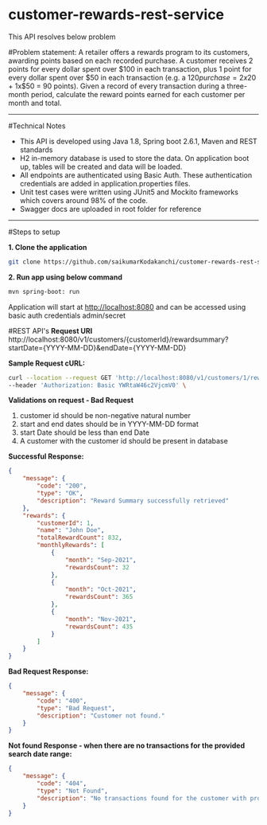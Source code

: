 # customer-rewards-rest-service
This API resolves below problem

#Problem statement:
A retailer offers a rewards program to its customers, awarding points based on each recorded purchase.
A customer receives 2 points for every dollar spent over $100 in each transaction, plus 1 point for every dollar spent over $50 in each transaction
(e.g. a $120 purchase = 2x$20 + 1x$50 = 90 points).
Given a record of every transaction during a three-month period, calculate the reward points earned for each customer per month and total.

---

#Technical Notes
+ This API is developed using Java 1.8, Spring boot 2.6.1, Maven and REST standards
+ H2 in-memory database is used to store the data. On application boot up, tables will be created and data will be loaded.
+ All endpoints are authenticated using Basic Auth. These authentication credentials are added in application.properties files. 
+ Unit test cases were written using JUnit5 and Mockito frameworks which covers around 98% of the code.
+ Swagger docs are uploaded in root folder for reference

---

#Steps to setup

**1. Clone the application**
```bash
git clone https://github.com/saikumarKodakanchi/customer-rewards-rest-service.git
```
**2. Run app using below command**
```bash
mvn spring-boot: run
```
Application will start at <http://localhost:8080> and can be accessed using basic auth credentials admin/secret

#REST API's
**Request URI**
http://localhost:8080/v1/customers/{customerId}/rewardsummary?startDate={YYYY-MM-DD}&endDate={YYYY-MM-DD}

**Sample Request cURL:**
```bash
curl --location --request GET 'http://localhost:8080/v1/customers/1/rewardsummary?startDate=2021-09-01&endDate=2021-12-01' \
--header 'Authorization: Basic YWRtaW46c2VjcmV0' \
```
**Validations on request - Bad Request**
1. customer id should be non-negative natural number
2. start and end dates should be in YYYY-MM-DD format
3. start Date should be less than end Date
4. A customer with the customer id should be present in database

**Successful Response:**
```json
{
    "message": {
        "code": "200",
        "type": "OK",
        "description": "Reward Summary successfully retrieved"
    },
    "rewards": {
        "customerId": 1,
        "name": "John Doe",
        "totalRewardCount": 832,
        "monthlyRewards": [
            {
                "month": "Sep-2021",
                "rewardsCount": 32
            },
            {
                "month": "Oct-2021",
                "rewardsCount": 365
            },
            {
                "month": "Nov-2021",
                "rewardsCount": 435
            }
        ]
    }
}
```

**Bad Request Response:**
```json
{
    "message": {
        "code": "400",
        "type": "Bad Request",
        "description": "Customer not found."
    }
}
```

**Not found Response - when there are no transactions for the provided search date range:**
```json
{
    "message": {
        "code": "404",
        "type": "Not Found",
        "description": "No transactions found for the customer with provided search date range."
    }
}
```
